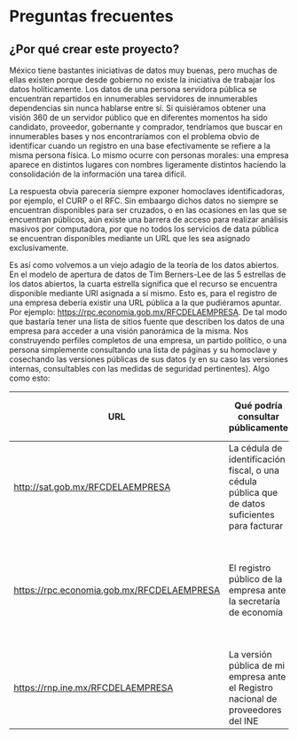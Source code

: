 # Preguntas frecuentes

## ¿Por qué crear este proyecto?

México tiene bastantes iniciativas de datos muy buenas, pero muchas de ellas existen porque desde gobierno no existe la iniciativa de trabajar los datos holíticamente. Los datos de una persona servidora pública se encuentran repartidos en innumerables servidores de innumerables dependencias sin nunca hablarse entre sí. Si quisiéramos obtener una visión 360 de un servidor público que en diferentes momentos ha sido candidato, proveedor, gobernante y comprador, tendríamos que buscar en innumerables bases y nos encontraríamos con el problema obvio de identificar cuando un registro en una base efectivamente se refiere a la misma persona física. Lo mismo ocurre con personas morales: una empresa aparece en distintos lugares con nombres ligeramente distintos haciendo la consolidación de la información una tarea difícil. 

La respuesta obvia parecería siempre exponer homoclaves identificadoras, por ejemplo, el CURP o el RFC. Sin embaargo dichos datos no siempre se encuentran disponibles para ser cruzados, o en las ocasiones en las que se encuentran públicos, aún existe una barrera de acceso para realizar análisis masivos por computadora, por que no todos los servicios de data pública se encuentran disponibles mediante un URL que les sea asignado exclusivamente.

Es así como volvemos a un viejo adagio de la teoría de los datos abiertos. En el modelo de apertura de datos de Tim Berners-Lee de las 5 estrellas de los datos abiertos, la cuarta estrella significa que el recurso se encuentra disponible mediante URI asignada a sí mismo. Esto es, para el registro de una empresa debería existir una URL pública a la que pudiéramos apuntar. Por ejemplo: https://rpc.economia.gob.mx/RFCDELAEMPRESA. De tal modo que bastaría tener una lista de sitios fuente que describen los datos de una empresa para acceder a una visión panorámica de la misma. Nos construyendo perfiles completos de una empresa, un partido político, o una persona simplemente consultando una lista de páginas y su homoclave y cosechando las versiones públicas de sus datos (y en su caso las versiones internas, consultables con las medidas de seguridad pertinentes). Algo como esto:

| URL | Qué podría consultar públicamente | Qué podría consultar de manera privada |
| --- | --- | --- |
| http://sat.gob.mx/RFCDELAEMPRESA | La cédula de identificación fiscal, o una cédula pública que de datos suficientes para facturar | Mi propia información fiscal como empresa | 
| https://rpc.economia.gob.mx/RFCDELAEMPRESA | El registro público de la empresa ante la secretaría de economía | El registro privado de mi empresa para realizar trámites ante la secretaría de economía | 
| https://rnp.ine.mx/RFCDELAEMPRESA | La versión pública de mi empresa ante el Registro nacional de proveedores del INE | El registro privado de mi empresa como proveedor ante el INE |


